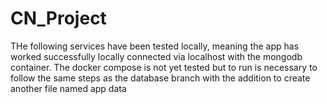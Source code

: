 # CN_Project

THe following services have been tested locally, meaning the app has worked successfully locally  connected via localhost with the mongodb container.
The docker compose is not yet tested but to run is necessary to follow the same steps as the database branch with the addition to create another file named app data
